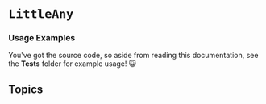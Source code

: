 # ``LittleAny``

### Usage Examples

You've got the source code, so aside from reading this documentation, see the **Tests** folder for example usage! 😺

## Topics

